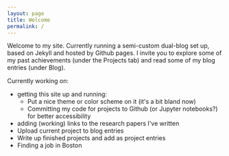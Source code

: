 ```yaml
---
layout: page
title: Welcome
permalink: /
---
```


Welcome to my site. Currently running a semi-custom dual-blog set up, based on Jekyll and hosted by Github pages. I invite you to explore some of my past achievements (under the Projects tab) and read some of my blog entries (under Blog).

Currently working on: 

* getting this site up and running:
  * Put a nice theme or color scheme on it (it's a bit bland now)
  * Committing my code for projects to Github (or Jupyter notebooks?) for better accessibility
* adding (working) links to the research papers I've written
* Upload current project to blog entries
* Write up finished projects and add as project entries
* Finding a job in Boston